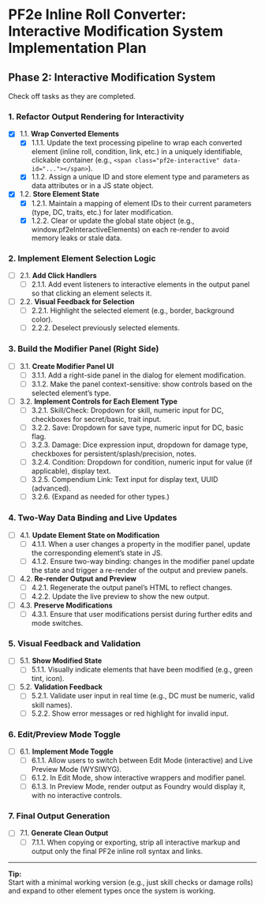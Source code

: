 # PF2e Inline Roll Converter: Interactive Modification System Implementation Plan

## Phase 2: Interactive Modification System

Check off tasks as they are completed.

### 1. Refactor Output Rendering for Interactivity
- [x] 1.1. **Wrap Converted Elements**
    - [x] 1.1.1. Update the text processing pipeline to wrap each converted element (inline roll, condition, link, etc.) in a uniquely identifiable, clickable container (e.g., `<span class="pf2e-interactive" data-id="..."></span>`).
    - [x] 1.1.2. Assign a unique ID and store element type and parameters as data attributes or in a JS state object.
- [x] 1.2. **Store Element State**
    - [x] 1.2.1. Maintain a mapping of element IDs to their current parameters (type, DC, traits, etc.) for later modification.
    - [x] 1.2.2. Clear or update the global state object (e.g., window.pf2eInteractiveElements) on each re-render to avoid memory leaks or stale data.

### 2. Implement Element Selection Logic
- [ ] 2.1. **Add Click Handlers**
    - [ ] 2.1.1. Add event listeners to interactive elements in the output panel so that clicking an element selects it.
- [ ] 2.2. **Visual Feedback for Selection**
    - [ ] 2.2.1. Highlight the selected element (e.g., border, background color).
    - [ ] 2.2.2. Deselect previously selected elements.

### 3. Build the Modifier Panel (Right Side)
- [ ] 3.1. **Create Modifier Panel UI**
    - [ ] 3.1.1. Add a right-side panel in the dialog for element modification.
    - [ ] 3.1.2. Make the panel context-sensitive: show controls based on the selected element’s type.
- [ ] 3.2. **Implement Controls for Each Element Type**
    - [ ] 3.2.1. Skill/Check: Dropdown for skill, numeric input for DC, checkboxes for secret/basic, trait input.
    - [ ] 3.2.2. Save: Dropdown for save type, numeric input for DC, basic flag.
    - [ ] 3.2.3. Damage: Dice expression input, dropdown for damage type, checkboxes for persistent/splash/precision, notes.
    - [ ] 3.2.4. Condition: Dropdown for condition, numeric input for value (if applicable), display text.
    - [ ] 3.2.5. Compendium Link: Text input for display text, UUID (advanced).
    - [ ] 3.2.6. (Expand as needed for other types.)

### 4. Two-Way Data Binding and Live Updates
- [ ] 4.1. **Update Element State on Modification**
    - [ ] 4.1.1. When a user changes a property in the modifier panel, update the corresponding element’s state in JS.
    - [ ] 4.1.2. Ensure two-way binding: changes in the modifier panel update the state and trigger a re-render of the output and preview panels.
- [ ] 4.2. **Re-render Output and Preview**
    - [ ] 4.2.1. Regenerate the output panel’s HTML to reflect changes.
    - [ ] 4.2.2. Update the live preview to show the new output.
- [ ] 4.3. **Preserve Modifications**
    - [ ] 4.3.1. Ensure that user modifications persist during further edits and mode switches.

### 5. Visual Feedback and Validation
- [ ] 5.1. **Show Modified State**
    - [ ] 5.1.1. Visually indicate elements that have been modified (e.g., green tint, icon).
- [ ] 5.2. **Validation Feedback**
    - [ ] 5.2.1. Validate user input in real time (e.g., DC must be numeric, valid skill names).
    - [ ] 5.2.2. Show error messages or red highlight for invalid input.

### 6. Edit/Preview Mode Toggle
- [ ] 6.1. **Implement Mode Toggle**
    - [ ] 6.1.1. Allow users to switch between Edit Mode (interactive) and Live Preview Mode (WYSIWYG).
    - [ ] 6.1.2. In Edit Mode, show interactive wrappers and modifier panel.
    - [ ] 6.1.3. In Preview Mode, render output as Foundry would display it, with no interactive controls.

### 7. Final Output Generation
- [ ] 7.1. **Generate Clean Output**
    - [ ] 7.1.1. When copying or exporting, strip all interactive markup and output only the final PF2e inline roll syntax and links.

---

**Tip:**  
Start with a minimal working version (e.g., just skill checks or damage rolls) and expand to other element types once the system is working.